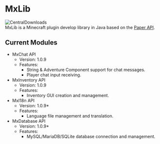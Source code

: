 # MxLib
![CentralDownloads](https://img.shields.io/maven-central/v/io.github.linsminecraftstudio.mxlib/MxLib)  
MxLib is a Minecraft plugin develop library in Java based on the [Paper API](https://github.com/PaperMC/Paper).

## Current Modules
* MxChat API
   * Version: 1.0.9
   * Features:
     - String & Adventure Component support for chat messages.
     - Player chat input receiving.
* MxInventory API
   * Version: 1.0.9
   * Features:
     - Inventory GUI creation and management.
* MxI18n API
   * Version: 1.0.9*
   * Features:
     - Language file management and translation.
* MxDatabase API
   * Version: 1.0.9*
   * Features:
     - MySQL/MariaDB/SQLite database connection and management.